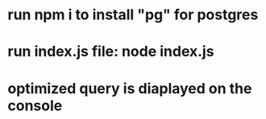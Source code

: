 # run npm i to install "pg" for postgres

# run index.js file: node index.js

# optimized query is diaplayed on the console
